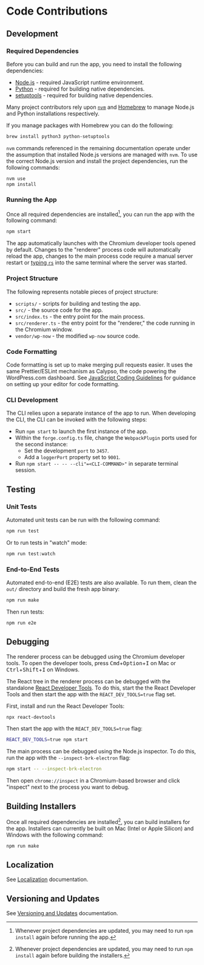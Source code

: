 # Code Contributions

## Development

### Required Dependencies

Before you can build and run the app, you need to install the following dependencies:

- [Node.js](https://nodejs.org/) - required JavaScript runtime environment.
- [Python](https://www.python.org/) - required for building native dependencies.
- [setuptools](https://pypi.org/project/setuptools/) - required for building native dependencies.

Many project contributors rely upon [`nvm`](https://github.com/nvm-sh/nvm) and [Homebrew](https://brew.sh) to manage Node.js and Python installations respectively.

If you manage packages with Homebrew you can do the following:

```bash
brew install python3 python-setuptools
```

`nvm` commands referenced in the remaining documentation operate under the assumption that installed Node.js versions are managed with `nvm`. To use the correct Node.js version and install the project dependencies, run the following commands:

```bash
nvm use
npm install
```

### Running the App

Once all required dependencies are installed[^1], you can run the app with the following command:

[^1]: Whenever project dependencies are updated, you may need to run `npm install` again before running the app.

```bash
npm start
```

The app automatically launches with the Chromium developer tools opened by default. Changes to the "renderer" process code will automatically reload the app, changes to the main process code require a manual server restart or [typing `rs`](https://www.electronforge.io/cli#start) into the same terminal where the server was started.

### Project Structure

The following represents notable pieces of project structure:

- `scripts/` - scripts for building and testing the app.
- `src/` - the source code for the app.
- `src/index.ts` - the entry point for the main process.
- `src/renderer.ts` - the entry point for the "renderer," the code running in the Chromium window.
- `vendor/wp-now` - the modified `wp-now` source code.

### Code Formatting

Code formatting is set up to make merging pull requests easier. It uses the same Prettier/ESLint mechanism as Calypso, the code powering the WordPress.com dashboard. See [JavaScript Coding Guidelines](https://github.com/Automattic/wp-calypso/blob/trunk/docs/coding-guidelines/javascript.md) for guidance on setting up your editor for code formatting.

### CLI Development

The CLI relies upon a separate instance of the app to run. When developing the CLI, the CLI can be invoked with the following steps:

- Run `npm start` to launch the first instance of the app.
- Within the `forge.config.ts` file, change the `WebpackPlugin` ports used for the second instance:
  - Set the development `port` to `3457`.
  - Add a `loggerPort` property set to `9001`.
- Run `npm start -- -- --cli"=<CLI-COMMAND>"` in separate terminal session.

## Testing

### Unit Tests

Automated unit tests can be run with the following command:

```bash
npm run test
```

Or to run tests in "watch" mode:

```bash
npm run test:watch
```

### End-to-End Tests

Automated end-to-end (E2E) tests are also available. To run them, clean the `out/` directory and build the fresh app binary:

```bash
npm run make
```

Then run tests:

```bash
npm run e2e
```

## Debugging

The renderer process can be debugged using the Chromium developer tools. To open the developer tools, press <kbd>Cmd</kbd>+<kbd>Option</kbd>+<kbd>I</kbd> on Mac or <kbd>Ctrl</kbd>+<kbd>Shift</kbd>+<kbd>I</kbd> on Windows.

The React tree in the renderer process can be debugged with the standalone [React Developer Tools](https://react.dev/learn/react-developer-tools#safari-and-other-browsers). To do this, start the the React Developer Tools and then start the app with the `REACT_DEV_TOOLS=true` flag set.

First, install and run the React Developer Tools:

```bash
npx react-devtools
```

Then start the app with the `REACT_DEV_TOOLS=true` flag:

```bash
REACT_DEV_TOOLS=true npm start
```

The main process can be debugged using the Node.js inspector. To do this, run the app with the `--inspect-brk-electron` flag:

```bash
npm start -- --inspect-brk-electron
```

Then open `chrome://inspect` in a Chromium-based browser and click "inspect" next to the process you want to debug.

## Building Installers

Once all required dependencies are installed[^2], you can build installers for the app.
Installers can currently be built on Mac (Intel or Apple Silicon) and Windows with the following command:

[^2]: Whenever project dependencies are updated, you may need to run `npm install` again before building the installers.

```bash
npm run make
```

## Localization

See [Localization](./localization.md) documentation.

## Versioning and Updates

See [Versioning and Updates](./versioning-and-updates.md) documentation.
